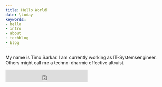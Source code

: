 ```yaml
---
title: Hello World
date: \today
keywords:
- hello
- intro
- about
- techblog
- blog
---
```



My name is Timo Sarkar. I am currently working as IT-Systemsengineer. Others might call me a techno-dharmic effective altruist.

<iframe src="https://duckduckgo.com/search.html?width=200&site=ts.cli.rs&prefill=Search%20Articles" style="overflow:hidden;margin:0;padding:0;width:258px;height:40px;border:0;"></iframe>
